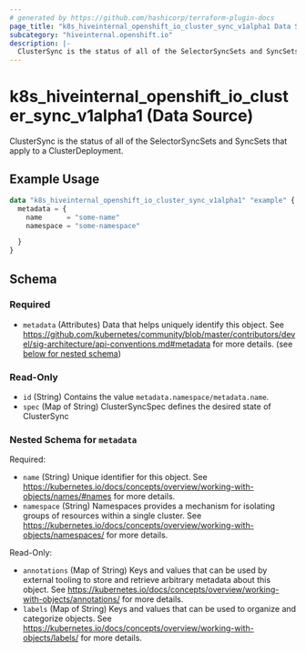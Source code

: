 ```yaml
---
# generated by https://github.com/hashicorp/terraform-plugin-docs
page_title: "k8s_hiveinternal_openshift_io_cluster_sync_v1alpha1 Data Source - terraform-provider-k8s"
subcategory: "hiveinternal.openshift.io"
description: |-
  ClusterSync is the status of all of the SelectorSyncSets and SyncSets that apply to a ClusterDeployment.
---
```


# k8s_hiveinternal_openshift_io_cluster_sync_v1alpha1 (Data Source)

ClusterSync is the status of all of the SelectorSyncSets and SyncSets that apply to a ClusterDeployment.

## Example Usage

```terraform
data "k8s_hiveinternal_openshift_io_cluster_sync_v1alpha1" "example" {
  metadata = {
    name      = "some-name"
    namespace = "some-namespace"

  }
}
```

<!-- schema generated by tfplugindocs -->
## Schema

### Required

- `metadata` (Attributes) Data that helps uniquely identify this object. See https://github.com/kubernetes/community/blob/master/contributors/devel/sig-architecture/api-conventions.md#metadata for more details. (see [below for nested schema](#nestedatt--metadata))

### Read-Only

- `id` (String) Contains the value `metadata.namespace/metadata.name`.
- `spec` (Map of String) ClusterSyncSpec defines the desired state of ClusterSync

<a id="nestedatt--metadata"></a>
### Nested Schema for `metadata`

Required:

- `name` (String) Unique identifier for this object. See https://kubernetes.io/docs/concepts/overview/working-with-objects/names/#names for more details.
- `namespace` (String) Namespaces provides a mechanism for isolating groups of resources within a single cluster. See https://kubernetes.io/docs/concepts/overview/working-with-objects/namespaces/ for more details.

Read-Only:

- `annotations` (Map of String) Keys and values that can be used by external tooling to store and retrieve arbitrary metadata about this object. See https://kubernetes.io/docs/concepts/overview/working-with-objects/annotations/ for more details.
- `labels` (Map of String) Keys and values that can be used to organize and categorize objects. See https://kubernetes.io/docs/concepts/overview/working-with-objects/labels/ for more details.
